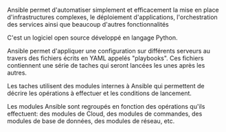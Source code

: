 
Ansible permet d'automatiser simplement et efficacement la mise en place d'infrastructures complexes, le déploiement d'applications, l'orchestration des services ainsi que beaucoup d'autres fonctionnalités

C'est un logiciel open source développé en langage Python.

Ansible permet d'appliquer une configuration sur différents serveurs au travers des fichiers écrits en YAML appelés "playbooks". Ces fichiers contiennent une série de taches qui seront lancées les unes après les autres.

Les taches utilisent des modules internes à Ansible qui permettent de décrire les opérations à effectuer et les conditions de lancement.

Les modules Ansible sont regroupés en fonction des opérations qu'ils effectuent: des modules de Cloud, des modules de commandes, des modules de base de données, des modules de réseau, etc.
